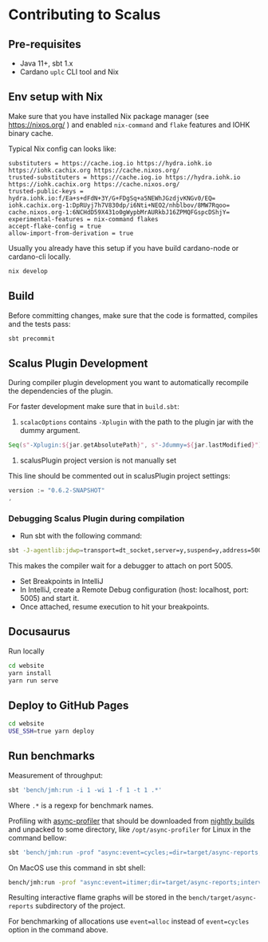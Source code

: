 # Contributing to Scalus

## Pre-requisites

- Java 11+, sbt 1.x
- Cardano `uplc` CLI tool and Nix

## Env setup with Nix

Make sure that you have installed Nix package manager (see https://nixos.org/ ) and enabled `nix-command` and `flake`
features and
IOHK binary cache.

Typical Nix config can looks like:

```
substituters = https://cache.iog.io https://hydra.iohk.io https://iohk.cachix.org https://cache.nixos.org/
trusted-substituters = https://cache.iog.io https://hydra.iohk.io https://iohk.cachix.org https://cache.nixos.org/
trusted-public-keys = hydra.iohk.io:f/Ea+s+dFdN+3Y/G+FDgSq+a5NEWhJGzdjvKNGv0/EQ= iohk.cachix.org-1:DpRUyj7h7V830dp/i6Nti+NEO2/nhblbov/8MW7Rqoo= cache.nixos.org-1:6NCHdD59X431o0gWypbMrAURkbJ16ZPMQFGspcDShjY=
experimental-features = nix-command flakes
accept-flake-config = true
allow-import-from-derivation = true
```

Usually you already have this setup if you have build cardano-node or cardano-cli locally.

```bash
nix develop
```

## Build

Before committing changes, make sure that the code is formatted, compiles and the tests pass:

```bash
sbt precommit
```

## Scalus Plugin Development

During compiler plugin development you want to automatically recompile the dependencies of the plugin.

For faster development make sure that in `build.sbt`:

1. `scalacOptions` contains `-Xplugin` with the path to the plugin jar with the dummy argument.

```scala
Seq(s"-Xplugin:${jar.getAbsolutePath}", s"-Jdummy=${jar.lastModified}")
```

1. scalusPlugin project version is not manually set

This line should be commented out in scalusPlugin project settings:

```scala
version := "0.6.2-SNAPSHOT"
,
```

### Debugging Scalus Plugin during compilation

* Run sbt with the following command:

```bash
sbt -J-agentlib:jdwp=transport=dt_socket,server=y,suspend=y,address=5005 compile
```

This makes the compiler wait for a debugger to attach on port 5005.

* Set Breakpoints in IntelliJ
* In IntelliJ, create a Remote Debug configuration (host: localhost, port: 5005) and start it.
* Once attached, resume execution to hit your breakpoints.

## Docusaurus

Run locally

```bash
cd website
yarn install
yarn run serve
```

## Deploy to GitHub Pages

```bash
cd website
USE_SSH=true yarn deploy
```

## Run benchmarks

Measurement of throughput:

```bash
sbt 'bench/jmh:run -i 1 -wi 1 -f 1 -t 1 .*'
```

Where `.*` is a regexp for benchmark names.

Profiling with [async-profiler](https://github.com/async-profiler/async-profiler) that should be downloaded from
[nightly builds](https://github.com/async-profiler/async-profiler/releases/tag/nightly) and unpacked to some directory,
like `/opt/async-profiler` for Linux in the command bellow:

```bash
sbt 'bench/jmh:run -prof "async:event=cycles;=dir=target/async-reports;interval=1000000;output=flamegraph;libPath=/opt/async-profiler/lib/libasyncProfiler.so" -jvmArgsAppend "-XX:+UnlockDiagnosticVMOptions -XX:+DebugNonSafepoints" -f 1 -wi 1 -i 1 -t 1 .*'
```

On MacOS use this command in sbt shell:

```bash
bench/jmh:run -prof "async:event=itimer;dir=target/async-reports;interval=1000000;output=flamegraph;libPath=/nix/store/mr0adcvnv8pkalfbhsgm9p762rs2pyzg-async-profiler-3.0/lib/libasyncProfiler.dylib" -jvmArgsAppend "-XX:+UnlockDiagnosticVMOptions -XX:+DebugNonSafepoints"   -f 1 -wi 1 -i 1 -t 1 .*
```

Resulting interactive flame graphs will be stored in the `bench/target/async-reports` subdirectory of the project.

For benchmarking of allocations use `event=alloc` instead of `event=cycles` option in the command above.
